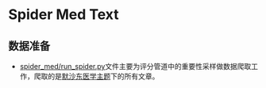 # Spider Med Text

## 数据准备

- [spider_med/run_spider.py](https://github.com/ytzfhqs/EDCP/blob/main/spider_med/run_spider.py)文件主要为评分管道中的重要性采样做数据爬取工作，爬取的是[默沙东医学主题](https://www.msdmanuals.cn/professional/health-topics)下的所有文章。